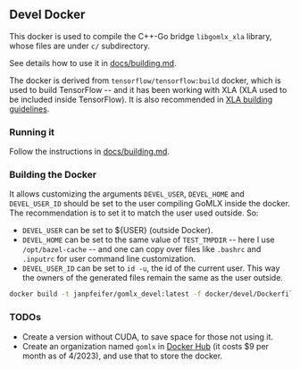 ## Devel Docker

This docker is used to compile the C++-Go bridge `libgomlx_xla` library, whose files are 
under `c/` subdirectory.

See details how to use it in [docs/building.md](https://github.com/gomlx/gomlx/blob/main/docs/building.md).

The docker is derived from `tensorflow/tensorflow:build` docker, which is used to build TensorFlow -- and 
it has been working with XLA (XLA used to be included inside TensorFlow). It is also recommended in 
[XLA building guidelines](https://github.com/openxla/xla/blob/main/docs/developer_guide.md).

### Running it

Follow the instructions in [docs/building.md](https://github.com/gomlx/gomlx/blob/main/docs/building.md).


### Building the Docker

It allows customizing the arguments `DEVEL_USER`, `DEVEL_HOME` and `DEVEL_USER_ID` should be set to the user compiling 
GoMLX inside the docker. The recommendation is to set it to match the user used outside. So:

* `DEVEL_USER` can be set to ${USER} (outside Docker).
* `DEVEL_HOME` can be set to the same value of `TEST_TMPDIR` -- here I use `/opt/bazel-cache` -- and one can copy
  over files like `.bashrc` and `.inputrc` for user command line customization.
* `DEVEL_USER_ID` can be set to `id -u`, the id of the current user. This way the owners of the generated files remain
  the same as the user outside.

```bash
docker build -t janpfeifer/gomlx_devel:latest -f docker/devel/Dockerfile .
```

### TODOs

- Create a version without CUDA, to save space for those not using it.
- Create an organization named `gomlx` in [Docker Hub](https://hub.docker.com/) (it costs $9 per month as of 4/2023),
  and use that to store the docker.
